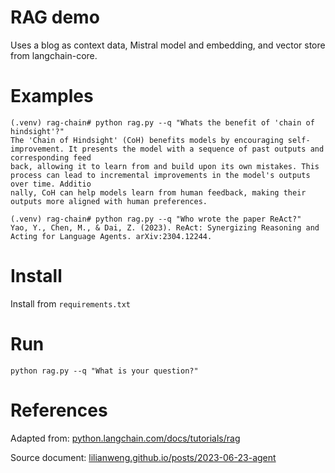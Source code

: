 # RAG demo

Uses a blog as context data, Mistral model and embedding, and vector store from
langchain-core.

# Examples

```
(.venv) rag-chain# python rag.py --q "Whats the benefit of 'chain of hindsight'?"  
The 'Chain of Hindsight' (CoH) benefits models by encouraging self-improvement. It presents the model with a sequence of past outputs and corresponding feed
back, allowing it to learn from and build upon its own mistakes. This process can lead to incremental improvements in the model's outputs over time. Additio
nally, CoH can help models learn from human feedback, making their outputs more aligned with human preferences.

(.venv) rag-chain# python rag.py --q "Who wrote the paper ReAct?"  
Yao, Y., Chen, M., & Dai, Z. (2023). ReAct: Synergizing Reasoning and Acting for Language Agents. arXiv:2304.12244.
```

# Install

Install from `requirements.txt`

# Run

	python rag.py --q "What is your question?"

# References

Adapted from: [python.langchain.com/docs/tutorials/rag](https://python.langchain.com/docs/tutorials/rag/)

Source document: [lilianweng.github.io/posts/2023-06-23-agent](https://lilianweng.github.io/posts/2023-06-23-agent/)

